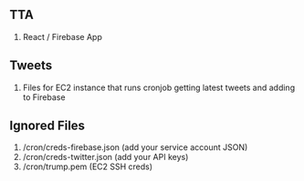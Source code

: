 ## TTA
1. React / Firebase App

## Tweets
1. Files for EC2 instance that runs cronjob getting latest tweets and adding to Firebase

## Ignored Files
1. /cron/creds-firebase.json (add your service account JSON)
2. /cron/creds-twitter.json (add your API keys)
3. /cron/trump.pem (EC2 SSH creds)
